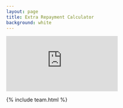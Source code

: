 ```yaml
---
layout: page
title: Extra Repayment Calculator
background: white
---
```


<div>
    <iframe class="amortisation-calc" frameborder="0"
        src="https://www.ooba.co.za/calculators/home-loan-amortisation-calculator?iframe=true&iftype=evogroup"
        title="Extra Repayment Calculator"></iframe>
</div>

{% include team.html %}